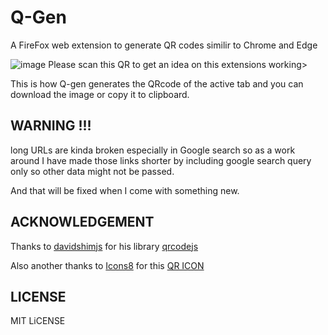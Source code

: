 # Q-Gen
A FireFox web extension to generate QR codes similir to Chrome and Edge 

![image](https://github.com/user-attachments/assets/3ff2b1ff-91b1-4224-a7ca-334d4af9925d)
Please scan this QR to get an idea on this extensions working> 

This is how Q-gen generates the QRcode of the active tab and you can download the image or copy it to clipboard.

## WARNING !!!

long URLs are kinda broken especially in Google search so as a work around I have made those links shorter by including google search query only so other data might not be passed.

And that will be fixed when I come with something new.

## ACKNOWLEDGEMENT 

Thanks to [davidshimjs](https://github.com/davidshimjs) for his library [qrcodejs](https://github.com/davidshimjs/qrcodejs)

Also another thanks to [Icons8](https://icons8.com) for this [QR ICON](https://icons8.com/icon/dYdn4BdPqxFx/qr-code)

## LICENSE

MIT LiCENSE
